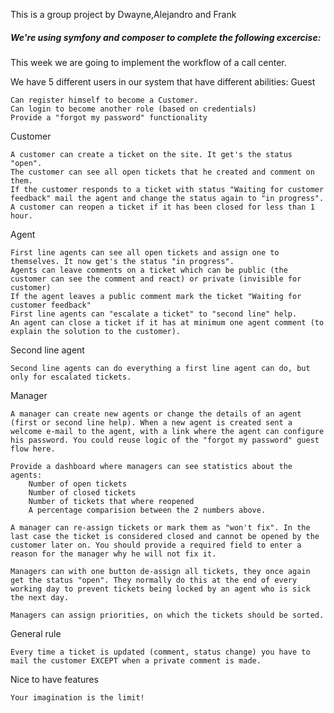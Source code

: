This is a group project by Dwayne,Alejandro and Frank

##### We're using symfony and composer to complete the following excercise:


This week we are going to implement the workflow of a call center.

We have 5 different users in our system that have different abilities:
Guest

    Can register himself to become a Customer.
    Can login to become another role (based on credentials)
    Provide a "forgot my password" functionality

Customer

    A customer can create a ticket on the site. It get's the status "open".
    The customer can see all open tickets that he created and comment on them.
    If the customer responds to a ticket with status "Waiting for customer feedback" mail the agent and change the status again to "in progress".
    A customer can reopen a ticket if it has been closed for less than 1 hour.

Agent

    First line agents can see all open tickets and assign one to themselves. It now get's the status "in progress".
    Agents can leave comments on a ticket which can be public (the customer can see the comment and react) or private (invisible for customer)
    If the agent leaves a public comment mark the ticket "Waiting for customer feedback"
    First line agents can "escalate a ticket" to "second line" help.
    An agent can close a ticket if it has at minimum one agent comment (to explain the solution to the customer).

Second line agent

    Second line agents can do everything a first line agent can do, but only for escalated tickets.

Manager

    A manager can create new agents or change the details of an agent (first or second line help). When a new agent is created sent a welcome e-mail to the agent, with a link where the agent can configure his password. You could reuse logic of the "forgot my password" guest flow here.

    Provide a dashboard where managers can see statistics about the agents:
        Number of open tickets
        Number of closed tickets
        Number of tickets that where reopened
        A percentage comparision between the 2 numbers above.

    A manager can re-assign tickets or mark them as "won't fix". In the last case the ticket is considered closed and cannot be opened by the customer later on. You should provide a required field to enter a reason for the manager why he will not fix it.

    Managers can with one button de-assign all tickets, they once again get the status "open". They normally do this at the end of every working day to prevent tickets being locked by an agent who is sick the next day.

    Managers can assign priorities, on which the tickets should be sorted.

General rule

    Every time a ticket is updated (comment, status change) you have to mail the customer EXCEPT when a private comment is made.

Nice to have features

    Your imagination is the limit!
